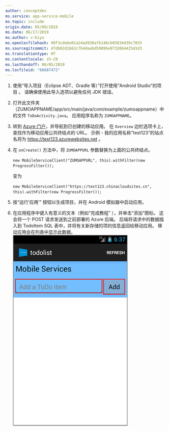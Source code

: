 ```yaml
---
author: conceptdev
ms.service: app-service-mobile
ms.topic: include
origin.date: 05/09/2019
ms.date: 06/17/2019
ms.author: v-biyu
ms.openlocfilehash: 99f3cdebe01a24ad938a7b146cb05834d39c7835
ms.sourcegitcommit: d7db02d1b62c7b4deebd5989be97326b4425d1d3
ms.translationtype: HT
ms.contentlocale: zh-CN
ms.lasthandoff: 06/05/2019
ms.locfileid: "66687472"
---
```

1. 使用“导入项目（Eclipse ADT、Gradle 等）”打开使用“Android Studio”的项目   。 请确保使用此导入选项以避免任何 JDK 错误。

2. 打开此文件夹（ZUMOAPPNAME/app/src/main/java/com/example/zumoappname）中的文件 `ToDoActivity.java`。 应用程序名称为 `ZUMOAPPNAME`。

3. 转到 [Azure 门户](https://portal.azure.cn/)，并导航到已创建的移动应用。 在 `Overview` 边栏选项卡上，查找作为移动应用公共终结点的 URL。 示例 - 我的应用名称“test123”的站点名将为 https://test123.azurewebsites.net 。

4. 在 `onCreate()` 方法中，将 `ZUMOAPPURL` 参数替换为上面的公共终结点。
    
    `new MobileServiceClient("ZUMOAPPURL", this).withFilter(new ProgressFilter());` 
    
    变为
    
    `new MobileServiceClient("https://test123.chinacloudsites.cn", this).withFilter(new ProgressFilter());`
    
5. 按“运行‘应用’”  按钮以生成项目，并在 Android 模拟器中启动应用。

4. 在应用程序中键入有意义的文本（例如“完成教程”  ），并单击“添加”图标。 这会将一个 POST 请求发送到之前部署的 Azure 后端。 后端将请求中的数据插入到 TodoItem SQL 表中，并将有关新存储的项的信息返回给移动应用。 移动应用会在列表中显示此数据。
    ![Android 快速入门](./media/app-service-mobile-android-quickstart/mobile-quickstart-startup-android.png)